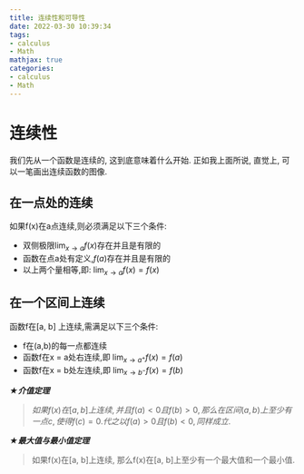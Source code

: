 ```yaml
---
title: 连续性和可导性
date: 2022-03-30 10:39:34
tags:
- calculus
- Math
mathjax: true
categories:
- calculus
- Math
---
```


# 连续性
我们先从一个函数是连续的, 这到底意味着什么开始. 正如我上面所说, 直觉上, 可以一笔画出连续函数的图像.

## 在一点处的连续
如果f(x)在a点连续,则必须满足以下三个条件:
* 双侧极限${\lim_{x \to a} f(x)}$存在并且是有限的
* 函数在点a处有定义,$f(a)$存在并且是有限的
* 以上两个量相等,即: ${\lim_{x \to a} f(x) = f(x)}$

## 在一个区间上连续
函数f在[a, b] 上连续,需满足以下三个条件:
* f在(a,b)的每一点都连续
* 函数f在x = a处右连续,即 ${\lim_{x \to a^+} f(x)} = f(a)$
* 函数f在x = b处左连续,即 ${\lim_{x \to b^-} f(x)} = f(b)$

***★介值定理***
> $如果f(x)在[a, b]上连续, 并且f(a) < 0且f(b) > 0,那么在区间(a, b) 上至少有一点 c, 使得 f(c) = 0. 代之以 f(a) > 0 且 f(b) < 0, 同样成立.$

***★最大值与最小值定理***
> 如果f(x)在[a, b]上连续, 那么f(x)在[a, b]上至少有一个最大值和一个最小值.
